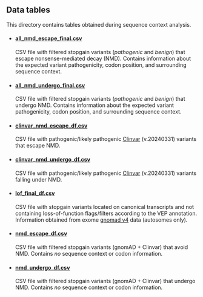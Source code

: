 ## Data tables  
This directory contains tables obtained during sequence context analysis.  
  
* #### [all_nmd_escape_final.csv](all_nmd_escape_final.csv)  
  CSV file with filtered stopgain variants (_pathogenic_ and _benign_) that escape nonsense-mediated decay (NMD). Contains information about the expected variant pathogenicity, codon position, and surrounding sequence context.  
    
  
* #### [all_nmd_undergo_final.csv](all_nmd_undergo_final.csv)  
  CSV file with filtered stopgain variants (_pathogenic_ and _benign_) that undergo NMD. Contains information about the expected variant pathogenicity, codon position, and surrounding sequence context.  
     
         
* #### [clinvar_nmd_escape_df.csv](clinvar_nmd_escape_df.csv)  
  CSV file with pathogenic/likely pathogenic [Clinvar](https://ftp.ncbi.nlm.nih.gov/pub/clinvar/vcf_GRCh38/) (v.20240331) variants that escape NMD.   

    
* #### [clinvar_nmd_undergo_df.csv](clinvar_nmd_undergo_df.csv)  
  CSV file with pathogenic/likely pathogenic [Clinvar](https://ftp.ncbi.nlm.nih.gov/pub/clinvar/vcf_GRCh38/) (v.20240331) variants falling under NMD.    

    
* #### [lof_final_df.csv](lof_final_df.csv)  
  CSV file with stopgain variants located on canonical transcripts and not containing loss-of-function flags/filters according to the VEP annotation. Information obtained from exome [gnomad v4](https://gnomad.broadinstitute.org/downloads#v4) data (autosomes only).  

    
* #### [nmd_escape_df.csv](nmd_escape_df.csv)  
  CSV file with filtered stopgain variants (gnomAD + Clinvar) that avoid NMD. Contains _no_ sequence context or codon information.    

    
* #### [nmd_undergo_df.csv](nmd_undergo_df.csv)
  CSV file with filtered stopgain variants  (gnomAD + Clinvar) that undergo NMD. Contains _no_ sequence context or codon information.    
